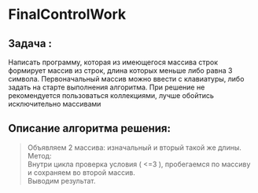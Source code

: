 # FinalControlWork
## Задача : 
 Написать программу, которая из имеющегося массива строк формирует массив из строк, длина которых меньше либо равна 3 символа. Первоначальный массив можно ввести с клавиатуры, либо задать на старте выполнения алгоритма. При решение не рекомендуется пользоваться коллекциями, лучше обойтись исключительно массивами
## Описание алгоритма решения:
> Объявляем 2 массива:
> изначальный и вторый такой же длины.  
> Метод:  
> Внутри цикла проверка условия ( <=3 ), пробегаемся по массиву и сохраняем во второй массив.  
> Выводим результат.
